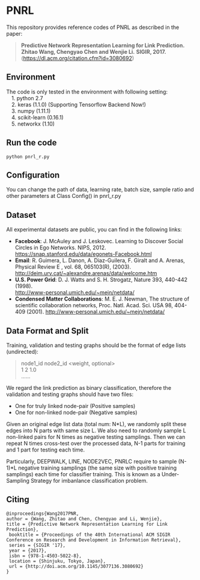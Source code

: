 # PNRL
This repository provides reference codes of PNRL as described in the paper:

>**Predictive Network Representation Learning for Link Prediction.**
>**Zhitao Wang, Chengyao Chen and Wenjie Li.**
>**SIGIR, 2017.**  (https://dl.acm.org/citation.cfm?id=3080692)

## Environment
The code is only tested in the environment with following setting:  
&emsp;1. python 2.7  
&emsp;2. keras (1.1.0) (Supporting Tensorflow Backend Now!)  
&emsp;3. numpy (1.11.1)  
&emsp;4. scikit-learn (0.16.1)  
&emsp;5. networkx (1.10)  

## Run the code
    python pnrl_r.py
    
## Configuration
You can change the path of data, learning rate, batch size, sample ratio and other parameters at Class Config() in pnrl_r.py

## Dataset
All experimental datasets are public, you can find in the following links:
* **Facebook**: J. McAuley and J. Leskovec. Learning to Discover Social Circles in Ego Networks. NIPS, 2012. https://snap.stanford.edu/data/egonets-Facebook.html
* **Email**: R. Guimera, L. Danon, A. Diaz-Guilera, F. Giralt and A. Arenas, Physical Review E , vol. 68, 065103(R), (2003). http://deim.urv.cat/~alexandre.arenas/data/welcome.htm
* **U.S. Power Grid**: D. J. Watts and S. H. Strogatz, Nature 393, 440-442 (1998).      
http://www-personal.umich.edu/~mejn/netdata/
* **Condensed Matter Collaborations**: M. E. J. Newman, The structure of scientific collaboration networks, Proc. Natl. Acad. Sci. USA 98, 404-409 (2001). http://www-personal.umich.edu/~mejn/netdata/

## Data Format and Split
Training, validation and testing graphs should be the format of edge lists (undirected):
>node1_id node2_id <weight, optional>     
>1 2 1.0        
>......

We regard the link prediction as binary classification, therefore the validation and testing graphs should have two files:
* One for truly linked node-pair (Positive samples)
* One for non-linked node-pair (Negative samples)

Given an original edge list data (total num: N\*L), we randomly split these edges into N parts with same size L. We also need to randomly sample L non-linked pairs for N times as negative testing samplings. Then we can repeat N times cross-test over the processed data, N-1 parts for training and 1 part for testing each time. 

Particularly, DEEPWALK, LINE, NODE2VEC, PNRLC require to sample (N-1)\*L negative training samplings (the same size with positive training samplings) each time for classifier training. This is known as a Under-Sampling Strategy for imbanlance classification problem.


## Citing
    @inproceedings{Wang2017PNR,
    author = {Wang, Zhitao and Chen, Chengyao and Li, Wenjie},
    title = {Predictive Network Representation Learning for Link Prediction},
     booktitle = {Proceedings of the 40th International ACM SIGIR Conference on Research and Development in Information Retrieval},
     series = {SIGIR '17},
     year = {2017},
     isbn = {978-1-4503-5022-8},
     location = {Shinjuku, Tokyo, Japan},
     url = {http://doi.acm.org/10.1145/3077136.3080692}
    } 

  
